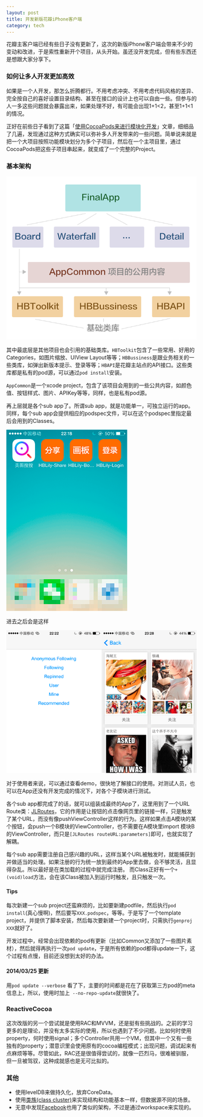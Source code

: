 ```yaml
---
layout: post
title: 开发新版花瓣iPhone客户端
category: tech
---
```


花瓣主客户端已经有些日子没有更新了，这次的新版iPhone客户端会带来不少的变动和改进，于是索性重新开个项目，从头开始。虽还没开发完成，但有些东西还是想跟大家分享下。

### 如何让多人开发更加高效

如果是一个人开发，那怎么折腾都行。不用考虑冲突、不用考虑代码风格的差异、完全按自己的喜好设置目录结构、甚至在接口的设计上也可以自由一些。但参与的人一多这些问题就会暴露出来，如果处理不好，有可能会出现1+1<2，甚至1+1<1的情况。

正好在前些日子看到了这篇「[使用CocoaPods来进行模块化开发](http://dev.hubspot.com/blog/architecting-a-large-ios-app-with-cocoapods)」文章，细细品了几遍，发现通过这种方式确实可以弥补多人开发带来的一些问题。简单说来就是把一个大项目按照功能模块划分为多个子项目，然后在一个主项目里，通过CocoaPods把这些子项目串起来，就变成了一个完整的Project。

### 基本架构

![architecture](/image/huaban-app-arch.png)

其中最底层是其他项目也会引用的基础类库。`HBToolkit`包含了一些常用、好用的Categories，如图片缩放、UIView Layout等等；`HBBussiness`是跟业务相关的一些类库，如弹出新版本提示、登录等等；`HBAPI`是花瓣主站点的API接口。这些类库都是私有的pod源，可以通过`pod install`安装。

`AppCommon`是一个xcode project，包含了该项目会用到的一些公共内容，如颜色值、按钮样式、图片、APIKey等等，同样，也是私有pod源。

再上层就是各个sub app了。所谓sub app，就是功能单一，可独立运行的app。同样，每个sub app会提供相应的podspec文件，可以在这个podspec里指定最后会用到的Classes。

![sub apps](/image/huaban-app-subapps.png)

进去之后会是这样

![enter app](/image/huaban-app-subapp-index.png)

对于使用者来说，可以通过查看demo，很快地了解接口的使用。对测试人员，也可以在App还没有开发完成的情况下，对各个子模块进行测试。

各个sub app都完成了的话，就可以组装成最终的App了，这里用到了一个URL Route类：[JLRoutes](https://github.com/joeldev/JLRoutes)，它的作用是让按钮的点击像网页里的链接一样，只是触发了某个URL，而没有像pushViewController这样的行为。这样如果点击A模块的某个按钮，会push一个B模块的ViewController，也不需要在A模块里import 模块B的ViewController，而只是`[JLRoutes routeURL:parameters]`即可，也就实现了解耦。

每个sub app需要注册自己感兴趣的URL，这样当某个URL被触发时，就能捕获到并做适当的处理。如果注册的行为统一放到最终的App里去做，会不够灵活，且显得杂乱。所以最好是在类加载的过程中就完成注册。 而Class正好有一个`+ (void)load`方法，会在该Class被加入到运行时触发，且只触发一次。

#### Tips

每次新建一个sub project还蛮麻烦的，比如要新建podfile，然后执行`pod install`(真心慢啊)，然后要写`XXX.podspec`，等等。于是写了一个template project，并提供了脚本安装，然后每次要新建一个project时，只需执行`genproj XXX`就好了。

开发过程中，经常会出现依赖的pod有更新（比如Common又添加了一些图片素材），然后就得再执行一次`pod update`，于是所有依赖的pod都得update一下，这个过程有点慢，目前还没想到太好的办法。

#### 2014/03/25 更新

用`pod update --verbose` 看了下，主要的时间都是花在了获取第三方pod的meta信息上，所以，使用时加上` --no-repo-update`就很快了。

### ReactiveCocoa

这次改版的另一个尝试就是使用RAC和MVVM，还是挺有些挑战的。之前的学习更多的是理论，并没有太多实际的使用，所以也遇到了不少问题。比如何时使用property，何时使用signal；多个Controller共用一个VM，但其中一个又有一些独有的property；潜意识里会使用原有的cocoa编程模式；出现问题，调试起来有点麻烦等等。尽管如此，RAC还是很值得尝试的，就像一匹烈马，很难被驯服，但一旦被驾驭，这种成就感也是无可比拟的。

### 其他

* 使用levelDB来做持久化，放弃CoreData。
* 使用[类族(class cluster)](http://blog.leezhong.com/ios/2014/01/04/class-cluster.html)来实现结构和功能基本一样，但数据源不同的场景。
* 无意中发现[Facebook](https://www.youtube.com/watch?v=OJ94KqmsxiI)也用了类似的架构，不过是通过workspace来实现的。
